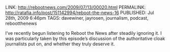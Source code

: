 LINK: http://rebootnews.com/2009/07/13/00020.html
PERMALINK: http://ratafia.info/post/151142994/reboot-the-news-16
PUBLISHED: Jul 28th, 2009 6:46pm
TAGS: davewiner, jayrosen, journalism, podcast, rebootthenews

I’ve recently begun listening to Reboot the News after steadily ignoring it. I was particularly taken by this episode’s discussion of the authoritative cloak journalists put on, and whether they truly deserve it.
